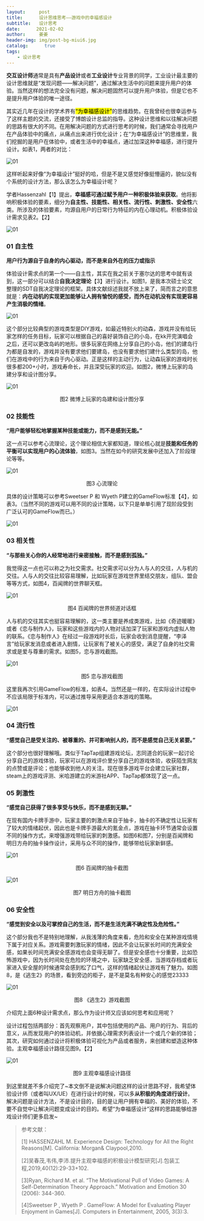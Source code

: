 ```yaml
---
layout:     post
title:      设计思维思考——游戏中的幸福感设计
subtitle:   设计思考
date:      2021-02-02
author:     姜姜
header-img: img/post-bg-miui6.jpg
catalog: 	  true
tags:
    - 设计思考
---
```




**交互设计师**通常是具有**产品设计**或者**工业设计**专业背景的同学，工业设计最主要的设计思维就是“发现问题——解决问题”，通过解决生活中的问题来提升用户的体验。当然这样的想法完全没有问题，解决问题固然可以提升用户体验，但是它也不是提升用户体验的唯一途径。



其实近几年在设计的学术界有<mark>“为幸福感设计”</mark>的思维趋势。在我曾经也很幸运参与了这样主题的交流，还接受了博朗设计总监的指导。这种设计思维和以往解决问题的思路有很大的不同。在用解决问题的方式进行思考的时候，我们通常会寻找用户在产品体验中的痛点，从痛点出来进行优化设计；在“为幸福感设计”的思维里，我们挖掘的是用户在体验中，或者生活中的幸福点，通过加深这种幸福感，进行提升设计。如表1，两者的对比：




![01]({{site.baseurl}}/img-post/202102025/01.png)

这样听起来好像“为幸福设计”挺好的哈，但是不是又感觉好像挺懵逼的，貌似没有个系统的设计方法，那么该怎么为幸福设计呢？



学者Hassenzahl【1】提出，**幸福感可通过赋予用户一种积极体验来获取**。他将影响积极体验的要素，细分为**自主性、技能性、相关性、流行性、刺激性、安全性**六类。所涉及的体验要素，均源自用户的日常行为特征的内在心理动机。积极体验设计需求见表2。【2】

![01]({{site.baseurl}}/img-post/202102025/02.png)

### **01  自主性**

**用户行为源自于自身的内心驱动，而不是来自外在的压力或指示**

体验设计需求点的第一个——自主性，其实在我之前关于塞尔达的思考中就有谈到，这一部分可以结合**自我决定理论**【3】进行设计。如图1，是我本次硕士论文整理的SDT自我决定理论的框架。具体文献综述我就不放上来了，简而言之的意思就是：**内在动机的实现更加能够让人拥有愉悦的感受，而外在动机没有实现更容易产生消极的情绪**。

![01]({{site.baseurl}}/img-post/202102025/03.png)

这个部分比较典型的游戏类型是DIY游戏，如最近特别火的动森，游戏并没有给玩家怎样的任务目标，玩家可以根据自己的喜好装饰自己的小岛，在kk开完演唱会之后，还可以更改岛屿的地形。很多玩家在网络上分享自己的小岛，他们的建岛行为都是自发的，游戏并没有要求他们要建岛，也没有要求他们建什么类型的岛，他们在游戏中的行为来自于内心驱动。正是这样的主动行为，让动森玩家的游戏时长很多都200+小时，游戏寿命长，并且深受玩家的欢迎。如图2，微博上玩家的岛建分享和设计图分享。

![01]({{site.baseurl}}/img-post/202102025/04.jpg)

<center>图2 微博上玩家的岛建和设计图分享</center>

### **02  技能性** 

**“用户能够轻松地掌握某种技能或能力，而不是感到无能。”**

这一点可以参考心流理论，这个理论相信大家都知道，理论核心就是**技能和任务的平衡可以实现用户的心流体验**，如图3。当然在如今的研究发展中还加入了阶段理论等等。

![01]({{site.baseurl}}/img-post/202102025/05.jpg)

<center>图3 心流理论</center>

具体的设计策略可以参考Sweetser P 和 Wyeth P建立的GameFlow标准【4】，如表3。（当然不同的游戏可以用不同的设计策略，以下只是单单引用了现阶段受到广泛认可的GameFlow而已。）

![01]({{site.baseurl}}/img-post/202102025/06.png)

###  **03  相关性**

**“与那些关心你的人经常地进行亲密接触，而不是感到孤独。”**

我觉得这一点也可以称之为社交需求。社交需求可以分为人与人的交往，人与机的交往。人与人的交往比较容易理解，比如玩家在游戏世界里结交朋友，组队、盟会等等方式，如图4，百闻牌的世界聊天框。

![01]({{site.baseurl}}/img-post/202102025/07.png)

<center>图4 百闻牌的世界频道对话框</center>

人与机的交往其实也挺容易理解的，这一类主要是养成类游戏，比如《奇迹暖暖》或者《恋与制作人》，玩家和这些游戏内的人物对话加深了玩家和游戏内虚拟人物的联系。《恋与制作人》在经过一段游戏时长后，玩家会收到消息提醒，“李泽言”给玩家发消息或者进入剧情，让玩家有了被关心的感受，满足了自身的社交需求或是爱与尊重的需求。如图5，恋与游戏截图。

![01]({{site.baseurl}}/img-post/202102025/081.png)

<center>图5 恋与游戏截图</center>

这里我再次引用GameFlow的标准，如表4。当然还是一样的，在实际设计过程中不应该局限于标准内，可以通过推导采用更适合本游戏的策略。

![01]({{site.baseurl}}/img-post/202102025/09.png)

###  **04  流行性** 

**“感觉自己是受关注的、被尊重的、并可影响别人的，而不是感觉自己无关紧要。”**

这个部分也很好理解哦。类似于TapTap组建游戏论坛，志同道合的玩家一起讨论分享自己的游戏体验，玩家可以在游戏评价里分享自己的游戏体验，收获陌生网友的点赞或是评论；也能够收到他人的关注。现在很多游戏平台会建立玩家社群，steam上的游戏评测、米哈游建立的米游社APP、TapTap都体现了这一点。

###  **05  刺激性**

**“感觉自己获得了很多享受与快乐，而不是感到无聊。”**

在现有国内卡牌手游中，玩家主要的刺激点来自于抽卡，抽卡的不确定性让玩家有了较大的情绪起伏，因此也是卡牌手游最大的氪金点，游戏在抽卡环节通常会设置不同的操作方式，来增强游戏带给玩家的刺激感。如图6和图7，分别是百闻牌和明日方舟的抽卡操作设计，采用与众不同的操作，能够带给玩家新鲜感。

![01]({{site.baseurl}}/img-post/202102025/10.png)

<center>图6 百闻牌的抽卡截图</center>

![01]({{site.baseurl}}/img-post/202102025/11.png)

<center>图7 明日方舟的抽卡截图</center>

### **06  安全性** 

**“感觉到安全以及可掌控自己的生活，而不是生活充满不确定性及危险性。”**

这个部分我也不是特别地理解，从我浅薄的角度来看，危险和安全在某种游戏情境下属于对应关系。游戏需要刺激玩家的情绪，因此不会让玩家长时间的充满安全感，如果长时间充满安全感游戏也会变得无聊了。但是安全感也十分重要，比如恐怖游戏中，因为长时间处在危险的环境之中，玩家缺乏安全感，当游戏存档或者玩家进入安全屋的时候通常会感到松了口气，这样的情绪起伏让游戏有了魅力。如图8，是《逃生2》的场景，看到旁边的柜子，是不是莫名有种安心的感觉23333

![01]({{site.baseurl}}/img-post/202102025/12.png)

<center>图8 《逃生2》游戏截图</center>

介绍完上面6种设计需求点，那么作为设计师又应该如何思考和应用呢？



设计过程包括两部分：首先观察用户，其中包括使用的产品、用户的行为、背后的意义，从而发现用户的体验动机，并依据心理需求列表设计一个或几个新的体验；其次，研究如何通过设计将积极体验可视化为产品或者服务，来创建和塑造这种体验。主观幸福感设计路径见图9。【2】

![01]({{site.baseurl}}/img-post/202102025/13.png)

<center>图9  主观幸福感设计路径</center>

到这里就差不多介绍完了~本文倒不是说解决问题这样的设计思路不好，我希望体验设计师（或者叫UX/UE）在进行设计的时候，可以多**从积极的角度进行设计**。解决问题是设计方法，不是设计目的，目的是让用户拥有幸福的、美好的体验，不要不自觉中让解决问题变成设计的目的。希望“为幸福感设计”这样的思路能够给游戏设计师们更多启发~

> 参考文献：
>
> [1] HASSENZAHL M. Experience Design: Technology for All the Right Reasons[M]. California: Morgan& Claypool,2010.
>
> [2]吴春茂,韦伟,李沛.提升主观幸福感的积极设计模型研究[J].包装工程,2019,40(12):29-33+102.
>
> [3]Ryan, Richard M. et al. “The Motivational Pull of Video Games: A Self-Determination Theory Approach.” Motivation and Emotion 30 (2006): 344-360.
>
> [4]Sweetser P , Wyeth P . GameFlow: A Model for Evaluating Player Enjoyment in Games[J]. Computers in Entertainment, 2005, 3(3):3.
